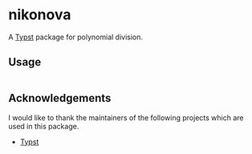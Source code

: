 # nikonova

A [Typst](https://typst.app/) package for polynomial division.



## Usage

```typ

```



## Acknowledgements

I would like to thank the maintainers of the following projects which are used in this package.

- [Typst](https://typst.app/)
